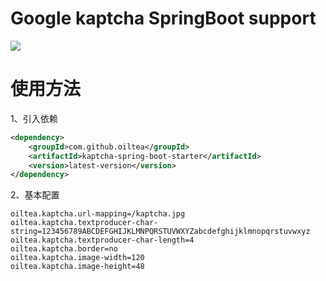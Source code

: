 # Google kaptcha SpringBoot support

[![](https://jitpack.io/v/oiltea/kaptcha-spring-boot-starter.svg)](https://jitpack.io/#oiltea/kaptcha-spring-boot-starter)

# 使用方法

1、引入依赖
``` xml
<dependency>
	<groupId>com.github.oiltea</groupId>
	<artifactId>kaptcha-spring-boot-starter</artifactId>
	<version>latest-version</version>
</dependency>
```

2、基本配置
``` properties
oiltea.kaptcha.url-mapping=/kaptcha.jpg
oiltea.kaptcha.textproducer-char-string=123456789ABCDEFGHIJKLMNPQRSTUVWXYZabcdefghijklmnopqrstuvwxyz
oiltea.kaptcha.textproducer-char-length=4
oiltea.kaptcha.border=no
oiltea.kaptcha.image-width=120
oiltea.kaptcha.image-height=48
```